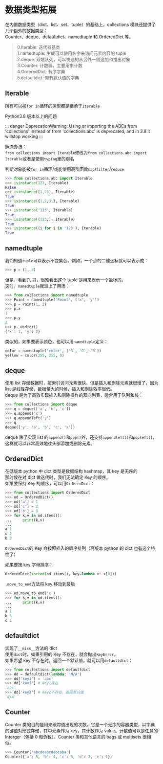 # 数据类型拓展

在内置数据类型（dict、list、set、tuple）的基础上，collections 模块还提供了几个额外的数据类型：  
Counter、deque、defaultdict、namedtuple 和 OrderedDict 等。

> 0.Iterable: 迭代器基类  
> 1.namedtuple: 生成可以使用名字来访问元素内容的 tuple  
> 2.deque: 双端队列，可以快速的从另外一侧追加和推出对象  
> 3.Counter: 计数器，主要用来计数  
> 4.OrderedDict: 有序字典  
> 5.defaultdict: 带有默认值的字典

## Iterable

所有可以被`for in`循环的类型都是继承于`Iterable`

Python3.8 版本以上的问题

::: danger DeprecationWarning:
Using or importing the ABCs from 'collections'
instead of from 'collections.abc' is deprecated,
and in 3.8 it willstop working
:::

解决办法：  
`from collections import Iterable`修改为`from collections.abc import Iterable`或者是使用`typing`里的别名

判断对象能被`for in`循环/或能使用高阶函数`map`/`filter`/`reduce`

```python
>>> from collections.abc import Iterable
>>> isinstance(123, Iterable)
False
>>> isinstance([1,23], Iterable)
True
>>> isinstance({1,2,3,}, Iterable)
True
>>> isinstance('123', Iterable)
True
>>> isinstance((123,), Iterable)
True
>>> isinstance((i for i in '123'), Iterable)
True
```

## namedtuple

我们知道`tuple`可以表示不变集合，例如，一个点的二维坐标就可以表示成：

```python
>>> p = (1, 2)
```

但是，看到(1, 2)，很难看出这个 tuple 是用来表示一个坐标的。  
这时，`namedtuple`就派上了用场：

```python
>>> from collections import namedtuple
>>> Point = namedtuple('Point', ['x', 'y'])
>>> p = Point(1, 2)
>>> p.x
1
>>> p.y
2
>>> p._asdict()
{'x': 1, 'y': 2}
```

类似的，如果要表示颜色，也可以用`namedtuple`定义：

```python
color = namedtuple('color', ['R', 'G', 'B'])
yellow = color(255, 255, 0)
```

## deque

使用 list 存储数据时，按索引访问元素很快，但是插入和删除元素就很慢了，因为 list 是线性存储，数据量大的时候，插入和删除效率很低。  
deque 是为了高效实现插入和删除操作的双向列表，适合用于队列和栈：

```python
>>> from collections import deque
>>> q = deque(['a', 'b', 'c'])
>>> q.append('x')
>>> q.appendleft('y')
>>> q
deque(['y', 'a', 'b', 'c', 'x'])
```

deque 除了实现 list 的`append()`和`pop()`外，还支持`appendleft()`和`popleft()`，这样就可以非常高效地往头部添加或删除元素。

## OrderedDict

在低版本 python 中 dict 类型是数据结构 hashmap，其 key 是无序的  
那时候在对 dict 做迭代时，我们无法确定 Key 的顺序。  
如果要保持 Key 的顺序，可以用`OrderedDict`：

```python
>>> from collections import OrderedDict
>>> od = OrderedDict()
>>> od['a'] = 1
>>> od['c'] = 2
>>> od['b'] = 3
>>> for k,v in od.items():
...     print(k,v)
...
a 1
c 2
b 3
```

`OrderedDict`的 Key 会按照插入的顺序排列（高版本 python 的 dict 也有这个特性了）

如果要按 key 字母排序：

```python
OrderedDict(sorted(od.items(), key=lambda x: x[0]))
```

`.move_to_end`方法将 key 移动到最后

```python
>>> od.move_to_end('c')
>>> for k,v in od.items():
...     print(k,v)
...
a 1
b 3
c 2
```

## defaultdict

实现了`__miss__`方法的 dict  
使用`dict`时，如果引用的 Key 不存在，就会抛出`KeyError`。  
如果希望 key 不存在时，返回一个默认值，就可以用`defaultdict`：

```python
>>> from collections import defaultdict
>>> dd = defaultdict(lambda: 'N/A')
>>> dd['key1'] = 'abc'
>>> dd['key1'] # key1存在
'abc'
>>> dd['key2'] # key2不存在，返回默认值
'N/A'
```

## Counter

Counter 类的目的是用来跟踪值出现的次数。它是一个无序的容器类型，以字典的键值对形式存储，其中元素作为 key，其计数作为 value。计数值可以是任意的 Interger（包括 0 和负数）。Counter 类和其他语言的 bags 或 multisets 很相似。

```python
>>> Counter('abcdeabcdabcaba')
Counter({'a': 5, 'b': 4, 'c': 3, 'd': 2, 'e': 1})
```
